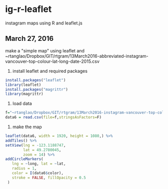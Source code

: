 # ig-r-leaflet
instagram maps using R and leaflet.js

## March 27, 2016

make a "simple map" using leaflet and
~rtanglao/Dropbox/GIT/rtgram/13March2016-abbreviated-instagram-vancouver-top-colour-lat-long-date-2015.csv

1. install leaflet and required packages
 
 ```R
 install.packages("leaflet")
 library(leaflet)
 install.packages("magrittr")
 library(magrittr)
 ```
 
1. load data

 ```R
 f="~rtanglao/Dropbox/GIT/rtgram/13March2016-instagram-vancouver-top-colour-lat-long-date-2015.csv"
 data6 = read.csv(file=f,stringsAsFactors=F)
```

1. make the map

 ```R
 leaflet(data6, width = 1920, height = 1080,) %>%  
 addTiles() %>%
 setView(lng = -123.1188747,
         lat = 49.2780045,
         zoom = 14) %>%
 addCircleMarkers(
    lng = ~long, lat = ~lat,
    radius = 1,
    color = I(data6$color),
    stroke = FALSE, fillOpacity = 0.5
  )
 ```